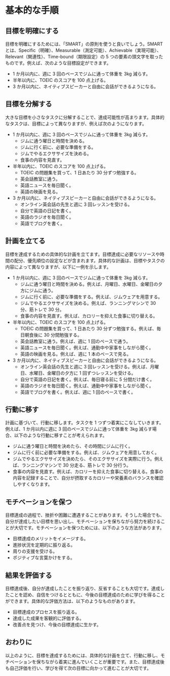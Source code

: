 # 基本的な手順

## 目標を明確にする

目標を明確にするためには、「SMART」の原則を使うと良いでしょう。SMART とは、Specific（明確）、Measurable（測定可能）、Achievable（実現可能）、Relevant（関連性）、Time-bound（期限設定）の 5 つの要素の頭文字を取ったものです。例えば、次のような目標設定ができます。

- 1 か月以内に、週に 3 回のペースでジムに通って体重を 3kg 減らす。
- 半年以内に、TOEIC のスコアを 100 点上げる。
- 3 か月以内に、ネイティブスピーカーと自由に会話ができるようになる。

## 目標を分解する

大きな目標を小さなタスクに分解することで、達成可能性が高まります。具体的なタスクは、目標によって異なりますが、例えば次のようになります。

- 1 か月以内に、週に 3 回のペースでジムに通って体重を 3kg 減らす。
  - ジムに通う曜日と時間を決める。
  - ジムに行く前に、必要な準備をする。
  - ジムでやるエクササイズを決める。
  - 食事の内容を見直す。
- 半年以内に、TOEIC のスコアを 100 点上げる。
  - TOEIC の問題集を買って、1 日あたり 30 分ずつ勉強する。
  - 英会話教室に通う。
  - 英語ニュースを毎日聞く。
  - 英語の映画を見る。
- 3 か月以内に、ネイティブスピーカーと自由に会話ができるようになる。
  - オンライン英会話の先生と週に 3 回レッスンを受ける。
  - 自分で英語の日記を書く。
  - 英語のラジオを毎日聞く。
  - 英語でブログを書く。

## 計画を立てる

目標を達成するための具体的な計画を立てます。目標達成に必要なリソースや時間の配分、優先順位の設定などが含まれます。具体的な計画は、目標やタスクの内容によって異なりますが、以下に一例を示します。

- 1 か月以内に、週に 3 回のペースでジムに通って体重を 3kg 減らす。
  - ジムに通う曜日と時間を決める。例えば、月曜日、水曜日、金曜日の夕方にジムに通う。
  - ジムに行く前に、必要な準備をする。例えば、ジムウェアを用意する。
  - ジムでやるエクササイズを決める。例えば、ランニングマシンで 30 分、筋トレで 30 分。
  - 食事の内容を見直す。例えば、カロリーを抑えた食事に切り替える。
- 半年以内に、TOEIC のスコアを 100 点上げる。
  - TOEIC の問題集を買って、1 日あたり 30 分ずつ勉強する。例えば、毎日朝食後に 30 分間勉強する。
  - 英会話教室に通う。例えば、週に 1 回のペースで通う。
  - 英語ニュースを毎日聞く。例えば、通勤中や家事をしながら聞く。
  - 英語の映画を見る。例えば、週に 1 本のペースで見る。
- 3 か月以内に、ネイティブスピーカーと自由に会話ができるようになる。
  - オンライン英会話の先生と週に 3 回レッスンを受ける。例えば、月曜日、水曜日、金曜日の夕方に 1 回ずつレッスンを受ける。
  - 自分で英語の日記を書く。例えば、毎日寝る前に 5 分間だけ書く。
  - 英語のラジオを毎日聞く。例えば、通勤中や家事をしながら聞く。
  - 英語でブログを書く。例えば、週に 1 回のペースで書く。

## 行動に移す

計画に基づいて、行動に移します。タスクを 1 つずつ着実にこなしていきます。例えば、1 か月以内に週に 3 回のペースでジムに通って体重を 3kg 減らす場合、以下のような行動に移すことが考えられます。

- ジムに通う曜日と時間を決めたら、その時間にジムに行く。
- ジムに行く前に必要な準備をする。例えば、ジムウェアを用意しておく。
- ジムでやるエクササイズを決めたら、そのエクササイズを実際に行う。例えば、ランニングマシンで 30 分走る、筋トレで 30 分行う。
- 食事の内容を見直す。例えば、カロリーを抑えた食事に切り替える。食事の内容を記録することで、自分が摂取するカロリーや栄養素のバランスを確認しやすくなります。

## モチベーションを保つ

目標達成の過程で、挫折や困難に遭遇することがあります。そうした場合でも、自分が達成したい目標を思い出し、モチベーションを保ちながら努力を続けることが大切です。モチベーションを保つためには、以下のような方法があります。

- 目標達成のメリットをイメージする。
- 進捗状況を定期的に振り返る。
- 周りの支援を受ける。
- ポジティブな言葉かけをする。

## 結果を評価する

目標達成後、自分が達成したことを振り返り、反省することも大切です。達成したことを認め、自信をつけるとともに、今後の目標達成のために学びを得ることができます。具体的な評価方法は、以下のようなものがあります。

- 目標達成のプロセスを振り返る。
- 達成した成果を客観的に評価する。
- 改善点を見つけ、今後の目標達成に生かす。

## おわりに

以上のように、目標を達成するためには、具体的な計画を立て、行動に移し、モチベーションを保ちながら着実に進んでいくことが重要です。また、目標達成後も自己評価を行い、学びを得て次の目標に向かって進むことが大切です。
